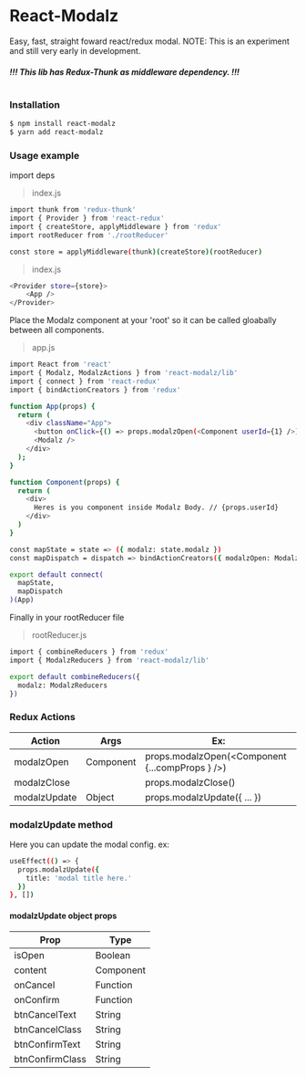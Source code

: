 # React-Modalz

Easy, fast, straight foward react/redux modal.
NOTE: This is an experiment and still very early in development.

##### !!! This lib has Redux-Thunk as middleware dependency. !!!
#
### Installation
```sh
$ npm install react-modalz
$ yarn add react-modalz
```

### Usage example
import deps
> index.js
```sh
import thunk from 'redux-thunk'
import { Provider } from 'react-redux'
import { createStore, applyMiddleware } from 'redux'
import rootReducer from './rootReducer'

const store = applyMiddleware(thunk)(createStore)(rootReducer)
```

> index.js
```sh
<Provider store={store}>
	<App />
</Provider>
```

Place the Modalz component at your 'root' so it can be called gloabally between all components.
> app.js
```sh
import React from 'react'
import { Modalz, ModalzActions } from 'react-modalz/lib'
import { connect } from 'react-redux'
import { bindActionCreators } from 'redux'

function App(props) {
  return (
    <div className="App">
      <button onClick={() => props.modalzOpen(<Component userId={1} />)}>Open Modal</button>
      <Modalz />
    </div>
  );
}

function Component(props) {
  return (
    <div>
      Heres is you component inside Modalz Body. // {props.userId}
    </div>
  )
}

const mapState = state => ({ modalz: state.modalz })
const mapDispatch = dispatch => bindActionCreators({ modalzOpen: ModalzActions.modalzOpen }, dispatch)

export default connect(
  mapState,
  mapDispatch
)(App)
```

Finally in your rootReducer file
> rootReducer.js
```sh
import { combineReducers } from 'redux'
import { ModalzReducers } from 'react-modalz/lib'

export default combineReducers({
  modalz: ModalzReducers
})
```

### Redux Actions

| Action | Args | Ex: |
| ------ | ------ | ------ |
| modalzOpen | Component | props.modalzOpen(<Component {...compProps } />) |
| modalzClose | | props.modalzClose() |
| modalzUpdate | Object | props.modalzUpdate({ ... }) |

### modalzUpdate method
Here you can update the modal config. ex:

```sh
useEffect(() => {
  props.modalzUpdate({
    title: 'modal title here.'
  })
}, [])
```

#### modalzUpdate object props
| Prop | Type |
| ------ | ------ |
| isOpen | Boolean |
| content | Component |
| onCancel | Function |
| onConfirm | Function |
| btnCancelText | String |
| btnCancelClass | String |
| btnConfirmText | String |
| btnConfirmClass | String |
